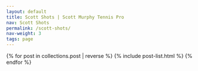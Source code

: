 ```yaml
---
layout: default
title: Scott Shots | Scott Murphy Tennis Pro
nav: Scott Shots
permalink: /scott-shots/
nav-weight: 3
tags: page
---
```


 <div class="container">
  <div class="row animate">
      {% for post in collections.post | reverse %}
        {% include post-list.html %}
      {% endfor %}
  </div>
</div>
